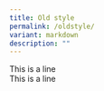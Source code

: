```yaml
---
title: Old style
permalink: /oldstyle/
variant: markdown
description: ""
---
```

This is a line
<br>
This is a line